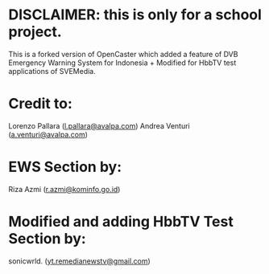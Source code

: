 # DISCLAIMER: this is only for a school project.

This is a forked version of OpenCaster which added a feature of DVB Emergency Warning System for Indonesia + Modified for HbbTV test applications of SVEMedia. 

# Credit to:
Lorenzo Pallara (l.pallara@avalpa.com)
Andrea Venturi (a.venturi@avalpa.com)

# EWS Section by:
Riza Azmi (r.azmi@kominfo.go.id)

# Modified and adding HbbTV Test Section by:
sonicwrld. (yt.remedianewstv@gmail.com)
